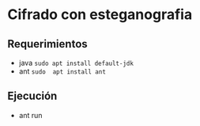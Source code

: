 # Cifrado con esteganografia

## Requerimientos

- java `sudo apt install default-jdk`
- ant `sudo  apt install ant`

## Ejecución

- ant run
